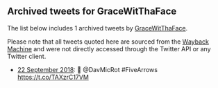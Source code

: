 ## Archived tweets for GraceWitThaFace

The list below includes 1 archived tweets by
[GraceWitThaFace](https://twitter.com/GraceWitThaFace).

Please note that all tweets quoted here are sourced from the
[Wayback Machine](https://web.archive.org) and were not directly accessed through the Twitter API or
any Twitter client.

* [22 September 2018](https://web.archive.org/web/20180922150255/https://twitter.com/GraceWitThaFace/status/1043515995850244097): 👀 @DavMicRot #FiveArrows https://t.co/TAXzrC17VM <!--1043515995850244097-->
